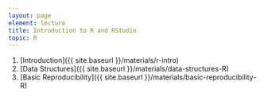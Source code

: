 ```yaml
---
layout: page
element: lecture
title: Introduction to R and RStudio
topic: R
---
```


1. [Introduction]({{ site.baseurl }}/materials/r-intro)
2. [Data Structures]({{ site.baseurl }}/materials/data-structures-R)
3. [Basic Reproducibility]({{ site.baseurl }}/materials/basic-reproducibility-R)
